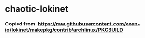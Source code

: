 # chaotic-lokinet
### Copied from: https://raw.githubusercontent.com/oxen-io/lokinet/makepkg/contrib/archlinux/PKGBUILD

